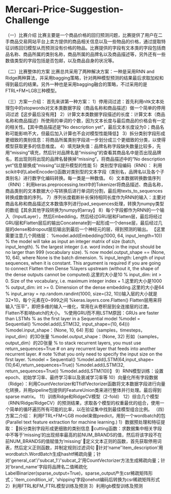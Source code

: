 # Mercari-Price-Suggestion-Challenge
（一）比赛介绍
比赛主要是一个商品价格的回归预测问题，比赛提供了用户在二手商品交易网站平台上卖方提供的商品相关信息以及一些物品的价格，通过提取特征训练回归模型从而预测没有价格的物品。比赛提供的字段有文本类的字段包括商品名称、商品所属的类别名称，商品所属的品牌名以及商品描述等，另外还有一些数值类型的字段包括是否包邮，以及商品自身的状况等。


（二）比赛整体的方案
比赛总共采用了两种解决方案：一种是采用RNN and Ridge两种算法，并采用bagging策略，针对两种模型预测的结果最后求取加权和得到最后的结果。另外一种也是采用bagging融合的策略，不过采用的是FTRL+FM+LGB三种模型。


（三）方案一介绍：
首先来讲第一种方案：
1）停用词过滤：首先利用nltk文本处理包中的stopwords对文本类数据字段（商品名称和商品描述）做一个简单的停用词过滤【这步最后没有用】
2）计算文本类数据字段描述的长度：计算文本（商品名称和商品描述）所使用的单词的个数，因为文本长度与最后商品的价格会有一定的相关性。【其中商品描述是“No description yet”，最后文本长度设为0；商品名称可能影响不大，但最后加入计算也不会对模型性能降低】
3）拆分类别字段形成更细致的类别信息：将商品所属类别字段进一步划分成三个更细致的分类，以使得模型获取更多的信息维度。
4）填充缺失值：品牌名称字段缺失数量比较多，先用“missing”填充，然后针对品牌名是“missing”的查看其商品名中是否出现品牌名，若出现则将出现的品牌名替换掉“missing”。将商品描述中的“No description yet”信息替换成“missing”以提升模型的性能
5）类别型字段编码（RNN）： 利用scikit中的LabelEncoder()函数对类别型的文本字段（类别名，品牌名以及各个子类别名）进行数字化编码转换。每一类是一种数值。
6）文本数据转换数值序列（RNN）：利用keras.preprocessing.text中的Tokenizer将商品描述、商品名称，商品类别的文本数据大小写转换后进行单词的分割，最后用texts_to_sequences转换成数值的序列。
7）序列长度截断补长保持相同长度作为RNN的输入：主要对商品名称和商品描述文本数值序列进行pad_sequences处理，转换为numpy类型的数组【其余其他字段转换为numpy的array】
8）每个字段都作为RNN的一个输入（InputLayer），然后Embedding，然后经过GRU层和Flatten层，最后将经过GRU层和Flatten层后的输出Concatenate到一起形成一个dense层，最后经过几层的dense和dropout层后输出到最后一个神经元的层，得到预测的输出。
【这里需要注意几个网络层：
%model.add(Embedding(1000, 64, input_length=10))
% the model will take as input an integer matrix of size (batch, input_length).
% the largest integer (i.e. word index) in the input should be no larger than 999 (vocabulary size).
% now model.output_shape == (None, 10, 64), where None is the batch dimension.
% input_length: Length of input sequences, when it is constant. This argument is required if you are going to connect Flatten then Dense %layers upstream (without it, the shape of the dense outputs cannot be computed).这里的大小是10
% input_dim: int > 0. Size of the vocabulary, i.e. maximum integer index + 1.这里的大小是1000
% output_dim: int >= 0. Dimension of the dense embedding.这里的大小是64
% input_array = np.random.randint(1000, size=(32, 10))输入层的大小就是32*10，每个元素在0~999之间
%keras.layers.core.Flatten() Flatten层用来将输入“压平”，即把多维的输入一维化，常用在从卷积层到全连接层的过渡。Flatten不影响batch的大小。
%使用GRU而不用LSTM原因：GRUs are faster than LSTMs
% as the first layer in a Sequential model
%model = Sequential()
%model.add(LSTM(32, input_shape=(10, 64)))
%model.input_shape：(None, 10, 64)  形如（samples，timesteps，input_dim）的3D张量
%model.output_shape：(None, 32)  形如（samples，output_dim）的2D张量
% to stack recurrent layers, you must use return_sequences=True # on any recurrent layer that feeds into another recurrent layer. # note %that you only need to specify the input size on the first layer. 
%model = Sequential() 
%model.add(LSTM(64,input_shape=(10,64),return_sequences=True)) 
%model.add(LSTM(32, return_sequences=True)) 
%model.add(LSTM(10))】
9）RNN模型训练：设置epoch、初始学习率、最终学习率以及衰减学习率等
10）向量化所有字段数据（Ridge）：利用CountVectorizer和TfidfVectorizer函数将文本数据字段进行向量化转换，并用pipeline包提供的FeatureUnion类来进行整体并行处理。最后得到sparse matrix。
11）训练Ridge和RidgeCV模型（2-fold）
12）综合几个模型（RNN/Ridge/RidgeCV）的预测结果，求取各个模型的权重最优的组合，使用一个简单的循环遍历所有可能的比率，以在验证集中找到最佳模型组合比例。
（四）方案二介绍：
利用FTRL+FM+LGB model来做predict，用到一个wordbatch的包(Parallel text feature extraction for machine learning.)
1）数据预处理和特征提取：
拆分类别字段形成更细致的类别信息
cutting函数：求数据集中相关字段中不等于‘missing’的出现频率最高的前NUM_BRANDS的值，然后将该字段不在前NUM_BRANDS的值赋值为‘missing’
定义文本正则的函数，首先获取停用词表，然后定义正则函数，并制定规则过滤词句
针对‘name’'item_description'用wordbatch.WordBatch生成hashtf稀疏向量；针对'general_cat'/'subcat_1'/'subcat_2'用CountVectorizer方法生成稀疏向量；针对'brand_name'字段将品牌名二值稀疏化LabelBinarizer(sparse_output=True)，sparse_output产生csr稀疏矩阵形式；'item_condition_id', 'shipping'字段onehot编码后转换为csr稀疏矩阵形式
2）利用FTRL和FM_FTRL模型训练及预测
3）利用lgb模型训练及预测

